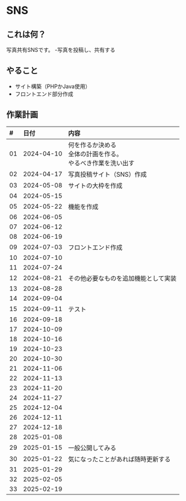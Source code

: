 # SNS

## これは何？

写真共有SNSです。
-写真を投稿し、共有する


## やること

- サイト構築（PHPかJava使用）
- フロントエンド部分作成


## 作業計画

|#    | 日付        |内容 |
|:--- |:---         |:---|
|01   |2024-04-10   |何を作るか決める<br />全体の計画を作る。<br />やるべき作業を洗い出す |
|02   |2024-04-17   |写真投稿サイト（SNS）作成|
|03   |2024-05-08   |サイトの大枠を作成|
|04   |2024-05-15   ||
|05   |2024-05-22   |機能を作成|
|06   |2024-06-05   ||
|07   |2024-06-12   ||
|08   |2024-06-19   ||
|09   |2024-07-03   |フロントエンド作成|
|10   |2024-07-10   ||
|11   |2024-07-24   ||
|12   |2024-08-21   |その他必要なものを追加機能として実装|
|13   |2024-08-28   ||
|14   |2024-09-04   ||
|15   |2024-09-11   |テスト|
|16   |2024-09-18   ||
|17   |2024-10-09   ||
|18   |2024-10-16   ||
|19   |2024-10-23   ||
|20   |2024-10-30   ||
|21   |2024-11-06   ||
|22   |2024-11-13   ||
|23   |2024-11-20   ||
|24   |2024-11-27   ||
|25   |2024-12-04   ||
|26   |2024-12-11   ||
|27   |2024-12-18   ||
|28   |2025-01-08   ||
|29   |2025-01-15   |一般公開してみる|
|30   |2025-01-22   |気になったことがあれば随時更新する|
|31   |2025-01-29   ||
|32   |2025-02-05   ||
|33   |2025-02-19   |


